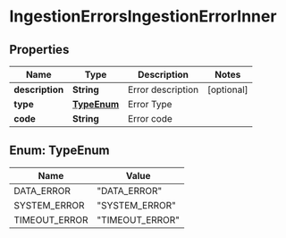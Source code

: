 

# IngestionErrorsIngestionErrorInner


## Properties

| Name | Type | Description | Notes |
|------------ | ------------- | ------------- | -------------|
|**description** | **String** | Error description |  [optional] |
|**type** | [**TypeEnum**](#TypeEnum) | Error Type |  |
|**code** | **String** | Error code |  |



## Enum: TypeEnum

| Name | Value |
|---- | -----|
| DATA_ERROR | &quot;DATA_ERROR&quot; |
| SYSTEM_ERROR | &quot;SYSTEM_ERROR&quot; |
| TIMEOUT_ERROR | &quot;TIMEOUT_ERROR&quot; |



